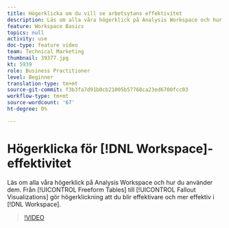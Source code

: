 ```yaml
---
title: Högerklicka om du vill se arbetsytans effektivitet
description: Läs om alla våra högerklick på Analysis Workspace och hur du använder dem. Från frihandstabeller till utfallsvisualiseringar - genom att högerklicka blir du effektivare och effektivare på arbetsytan.
feature: Workspace Basics
topics: null
activity: use
doc-type: feature video
team: Technical Marketing
thumbnail: 39377.jpg
kt: 5939
role: Business Practitioner
level: Beginner
translation-type: tm+mt
source-git-commit: f3b3fa7d91b0cb21005b57768ca23ed6700fcc03
workflow-type: tm+mt
source-wordcount: '67'
ht-degree: 0%

---
```



# Högerklicka för [!DNL Workspace]-effektivitet

Läs om alla våra högerklick på Analysis Workspace och hur du använder dem. Från [!UICONTROL Freeform Tables] till [!UICONTROL Fallout Visualizations] gör högerklickning att du blir effektivare och mer effektiv i [!DNL Workspace].

>[!VIDEO](https://video.tv.adobe.com/v/39377/?quality=12&learn=on)
